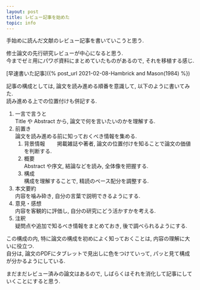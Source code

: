 ```yaml
---
layout: post
title: レビュー記事を始めた
topic: info
---
```

手始めに読んだ文献のレビュー記事を書いていこうと思う.  

修士論文の先行研究レビューが中心になると思う.  
今までゼミ用にパワポ資料にまとめていたものがあるので, それを移植する感じ.  

[早速書いた記事]({% post_url 2021-02-08-Hambrick and Mason(1984) %})

記事の構成としては, 論文を読み進める順番を意識して, 以下のように書いてみた.  
読み進める上での位置付けも併記する. 

1. 一言で言うと  
    Title や Abstract から, 論文で何を言いたいのかを理解する. 
2. 前置き  
    論文を読み進める前に知っておくべき情報を集める. 
    1. 背景情報　　
        掲載雑誌や著者, 論文の位置付けを知ることで論文の価値を判断する. 
    2. 概要  
        Abstract や序文, 結論などを読み, 全体像を把握する. 
    3. 構成  
        構成を理解することで, 精読のペース配分を調整する. 
3. 本文要約  
    内容を噛み砕き, 自分の言葉で説明できるようにする. 
4. 意見・感想  
    内容を客観的に評価し, 自分の研究にどう活かすかを考える. 
5. 注釈  
    疑問点や追加で知るべき情報をまとめておき, 後で調べられるようにする. 

この構成の内, 特に論文の構成を初めによく知っておくことは, 内容の理解に大いに役立つ.  
自分は, 論文のPDFにタブレットで見出しに色をつけていって, パッと見て構成が分かるようにしている.  

まだまだレビュー済みの論文はあるので, しばらくはそれを消化して記事にしていくことにすると思う. 